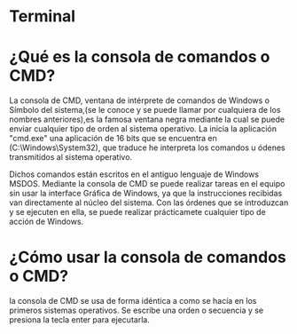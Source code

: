 # Terminal

# ¿Qué es la consola de comandos o CMD?

La consola de CMD, ventana de intérprete de comandos de Windows o Símbolo del sistema,(se le conoce y se puede llamar por cualquiera de los nombres anteriores),es la famosa ventana negra mediante la cual se puede enviar cualquier tipo de orden al sistema operativo. La inicia la aplicación "cmd.exe" una aplicación de 16 bits que se encuentra en (C:\Windows\System32), que traduce he interpreta los comandos u ódenes transmitidos al sistema operativo. 

Dichos comandos están escritos en el antiguo lenguaje de Windows MSDOS. Mediante la consola de CMD se puede realizar tareas en el equipo sin usar la interface Gráfica de Windows,  ya que la instrucciones recibidas van directamente al núcleo del sistema. Con las órdenes que se introduzcan y se ejecuten en ella, se puede realizar prácticamete cualquier tipo de acción de Windows.

# ¿Cómo usar la consola de comandos o CMD?

la consola de CMD se usa de forma idéntica a como se hacía en los primeros sistemas operativos. Se escribe una orden o secuencia y se presiona la tecla enter para ejecutarla. 

























